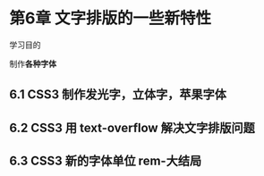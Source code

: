 # 第6章 文字排版的一些新特性

学习目的

制作**各种字体**

## 6.1 CSS3 制作发光字，立体字，苹果字体

## 6.2 CSS3 用 text-overflow 解决文字排版问题

## 6.3 CSS3 新的字体单位 rem-大结局
